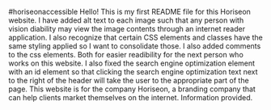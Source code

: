 #horiseonaccessible
Hello!
This is my first README file for this Horiseon website.
I have added alt text to each image such that any person with vision diability may view the image contents through an internet reader application.
I also recognize that certain CSS elements and classes have the same styling applied so I want to consolidate those. I also added comments to the css elements. Both for easier readibility for the next person who works on this website. 
I also fixed the search engine optimization element with an id element so that clicking the search engine optimization text next to the right of the header will take the user to the appropriate part of the page.
This website is for the company Horiseon, a branding company that can help clients market themselves on the internet. Information provided.